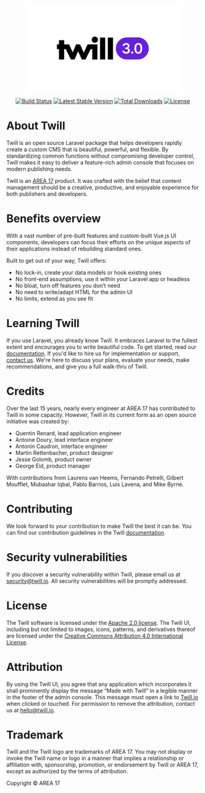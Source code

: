 <p align="center"><a href="https://twill.io" target="_blank"><img src="docs/_templates/assets/twill_cms_three_logo_white.png" width="400"></a></p>


<p align="center">
<a href="https://github.com/area17/twill/actions"><img src="https://github.com/area17/twill/actions/workflows/main.yml/badge.svg" alt="Build Status"></a>
<a href="https://packagist.org/packages/area17/twill"><img src="https://poser.pugx.org/area17/twill/v/stable.svg" alt="Latest Stable Version"></a>
<a href="https://packagist.org/packages/area17/twill"><img src="https://poser.pugx.org/area17/twill/d/total.svg" alt="Total Downloads"></a>
<a href="https://packagist.org/packages/area17/twill"><img src="https://poser.pugx.org/area17/twill/license.svg" alt="License"></a>
</p>

# About Twill

Twill is an open source Laravel package that helps developers rapidly create a custom CMS that is beautiful, powerful, and flexible. By standardizing common functions without compromising developer control, Twill makes it easy to deliver a feature-rich admin console that focuses on modern publishing needs.

Twill is an [AREA 17](https://area17.com) product. It was crafted with the belief that content management should be a creative, productive, and enjoyable experience for both publishers and developers.

# Benefits overview

With a vast number of pre-built features and custom-built Vue.js UI components, developers can focus their efforts on the unique aspects of their applications instead of rebuilding standard ones. 

Built to get out of your way, Twill offers:
* No lock-in, create your data models or hook existing ones
* No front-end assumptions, use it within your Laravel app or headless
* No bloat, turn off features you don’t need
* No need to write/adapt HTML for the admin UI
* No limits, extend as you see fit

# Learning Twill
If you use Laravel, you already know Twill. It embraces Laravel to the fullest extent and encourages you to write beautiful code. To get started, read our [documentation](https://twill.io/docs). If you'd like to hire us for implementation or support, [contact us](https://twill.io/contact). We're here to discuss your plans, evaluate your needs, make recommendations, and give you a full walk-thru of Twill. 

# Credits
Over the last 15 years, nearly every engineer at AREA 17 has contributed to Twill in some capacity. However, Twill in its current form as an open source initiative was created by:

* Quentin Renard, lead application engineer
* Antoine Doury, lead interface engineer
* Antonin Caudron, interface engineer
* Martin Rettenbacher, product designer
* Jesse Golomb, product owner
* George Eid, product manager

With contributions from Laurens van Heems, Fernando Petrelli, Gilbert Moufflet, Mubashar Iqbal, Pablo Barrios, Luis Lavena, and Mike Byrne.

# Contributing
We look forward to your contribution to make Twill the best it can be. You can find our contribution guidelines in the Twill [documentation](https://twill.io/docs/#content-contribution-guide).

# Security vulnerabilities
If you discover a security vulnerability within Twill, please email us at [security@twill.io](mailto:security@twill.io). All security vulnerabilities will be promptly addressed.

# License

The Twill software is licensed under the [Apache 2.0 license](https://www.apache.org/licenses/LICENSE-2.0.html). The Twill UI, including but not limited to images, icons, patterns, and derivatives thereof are licensed under the [Creative Commons Attribution 4.0 International License](https://creativecommons.org/licenses/by/4.0/).

# Attribution
By using the Twill UI, you agree that any application which incorporates it shall prominently display the message “Made with Twill” in a legible manner in the footer of the admin console. This message must open a link to [Twill.io](https://twill.io) when clicked or touched. For permission to remove the attribution, contact us at [hello@twill.io](hello@twill.io).

# Trademark
Twill and the Twill logo are trademarks of AREA 17. You may not display or invoke the Twill name or logo in a manner that implies a relationship or affiliation with, sponsorship, promotion, or endorsement by Twill or AREA 17, except as authorized by the terms of attribution. 

Copyright © AREA 17
